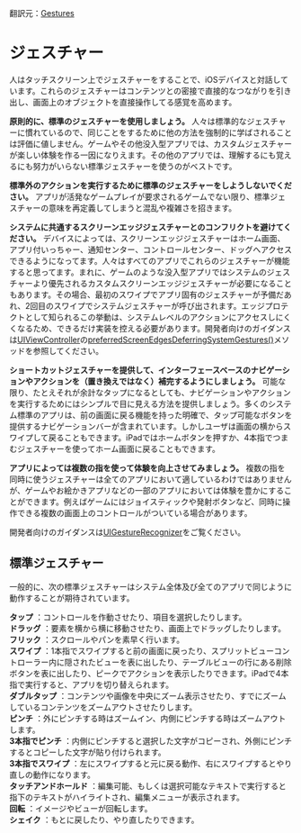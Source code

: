 翻訳元：[Gestures](https://developer.apple.com/design/human-interface-guidelines/ios/user-interaction/gestures/)

# ジェスチャー

人はタッチスクリーン上でジェスチャーをすることで、iOSデバイスと対話しています。これらのジェスチャーはコンテンツとの密接で直接的なつながりを引き出し、画面上のオブジェクトを直接操作してる感覚を高めます。

**原則的に、標準のジェスチャーを使用しましょう。** 人々は標準的なジェスチャーに慣れているので、同じことをするために他の方法を強制的に学ばされることは評価に値しません。ゲームやその他没入型アプリでは、カスタムジェスチャーが楽しい体験を作る一因になりえます。その他のアプリでは、理解するにも覚えるにも努力がいらない標準ジェスチャーを使うのがベストです。

**標準外のアクションを実行するために標準のジェスチャーをしようしないでください。** アプリが活発なゲームプレイが要求されるゲームでない限り、標準ジェスチャーの意味を再定義してしまうと混乱や複雑さを招きます。

**システムに共通するスクリーンエッジジェスチャーとのコンフリクトを避けてください。** デバイスによっては、スクリーンエッジジェスチャーはホーム画面、アプリ付いっちゃー、通知センター、コントロールセンター、ドッグへアクセスできるようになってます。人々はすべてのアプリでこれらのジェスチャーが機能すると思ってます。まれに、ゲームのような没入型アプリではシステムのジェスチャーより優先されるカスタムスクリーンエッジジェスチャーが必要になることもあります。その場合、最初のスワイプでアプリ固有のジェスチャーが予備だあれ、2回目のスワイプでシステムジェスチャーが呼び出されます。エッジプロテクトとして知られるこの挙動は、システムレベルのアクションにアクセスしにくくなるため、できるだけ実装を控える必要があります。開発者向けのガイダンスは[UIViewController](https://developer.apple.com/documentation/uikit/uiviewcontroller)の[preferredScreenEdgesDeferringSystemGestures()](https://developer.apple.com/documentation/uikit/uiviewcontroller/2887512-preferredscreenedgesdeferringsys)メソッドを参照してください。

**ショートカットジェスチャーを提供して、インターフェースベースのナビゲーションやアクションを（置き換えではなく）補完するようにしましょう。** 可能な限り、たとえそれが余計なタップになるとしても、ナビゲーションやアクションを実行するためにはシンプルで目に見える方法を提供しましょう。多くのシステム標準のアプリは、前の画面に戻る機能を持った明確で、タップ可能なボタンを提供するナビゲーションバーが含まれています。しかしユーザは画面の横からスワイプして戻ることもできます。iPadではホームボタンを押すか、4本指でつまむジェスチャーを使ってホーム画面に戻ることもできます。

**アプリによっては複数の指を使って体験を向上させてみましょう。** 複数の指を同時に使うジェスチャーは全てのアプリにおいて適しているわけではありませんが、ゲームやお絵かきアプリなどの一部のアプリにおいては体験を豊かにすることができます。例えばゲームにはジョイスティックや発射ボタンなど、同時に操作できる複数の画面上のコントロールがついている場合があります。

開発者向けのガイダンスは[UIGestureRecognizer](https://developer.apple.com/documentation/uikit/uigesturerecognizer)をご覧ください。

## 標準ジェスチャー

一般的に、次の標準ジェスチャーはシステム全体及び全てのアプリで同じように動作することが期待されています。

**タップ** ：コントロールを作動させたり、項目を選択したりします。  
**ドラッグ** ：要素を横から横に移動させたり、画面上でドラッグしたりします。  
**フリック** ：スクロールやパンを素早く行います。  
**スワイプ** ：1本指でスワイプすると前の画面に戻ったり、スプリットビューコントローラー内に隠されたビューを表に出したり、テーブルビューの行にある削除ボタンを表に出したり、ピークでアクションを表示したりできます。iPadで4本指で実行すると、アプリを切り替えられます。  
**ダブルタップ** ：コンテンツや画像を中央にズーム表示させたり、すでにズームしているコンテンツをズームアウトさせたりします。  
**ピンチ** ：外にピンチする時はズームイン、内側にピンチする時はズームアウトします。  
**3本指でピンチ** ：内側にピンチすると選択した文字がコピーされ、外側にピンチするとコピーした文字が貼り付けられます。  
**3本指でスワイプ** ：左にスワイプすると元に戻る動作、右にスワイプするとやり直しの動作になります。  
**タッチアンドホールド** ：編集可能、もしくは選択可能なテキストで実行すると指下のテキストがハイライトされ、編集メニューが表示されます。  
**回転** ：イメージやビューが回転します。  
**シェイク** ：もとに戻したり、やり直したりできます。